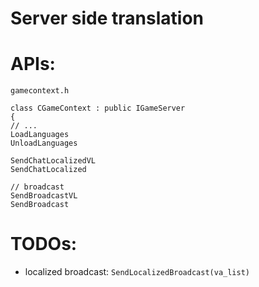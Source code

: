 # Server side translation

# APIs:
`gamecontext.h`

	class CGameContext : public IGameServer
	{
	// ...
	LoadLanguages
	UnloadLanguages

	SendChatLocalizedVL
	SendChatLocalized

	// broadcast
	SendBroadcastVL
	SendBroadcast

# TODOs:
* localized broadcast: `SendLocalizedBroadcast(va_list)`
